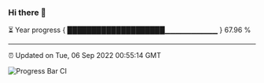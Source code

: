 ### Hi there 👋

⏳ Year progress { ████████████████████▁▁▁▁▁▁▁▁▁▁ } 67.96 %

---

⏰ Updated on Tue, 06 Sep 2022 00:55:14 GMT

![Progress Bar CI](https://github.com/Shyam-Makwana/GitHub-Actions-Demo/workflows/Progress%20Bar%20CI/badge.svg)
